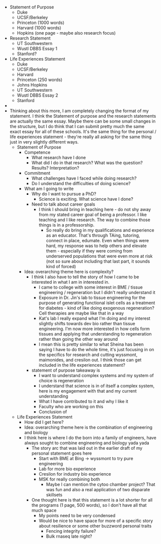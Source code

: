 - Statement of Purpose
	- Duke
	- UCSF/Berkeley
	- Princeton (1000 words)
	- Harvard (1000 words)
	- Hopkins (one page - maybe also research focus)
- Research Statement
	- UT Southwestern
	- Wustl DBBS Essay 1
	- Stanford?
- Life Experiences Statement
	- Duke
	- UCSF/Berkeley
	- Harvard
	- Princeton (250 words)
	- Johns Hopkins
	- UT Southwestern
	- Wustl DBBS Essay 2
	- Stanford
-
- Thinking about this more, I am completely changing the format of my statement. I think the Statement of purpose and the research statements are actually the same essay. Maybe there can be some small changes in the structure, but I do think that I can submit pretty much the same exact essay for all of these schools. It's the same thing for the personal  / life experiences statement - they're really all asking for the same thing just in very slightly different ways.
	- Statement of Purpose
		- Competence
			- What research have I done
			- What did I do in that research? What was the question? Results? Interpretation?
		- Commitment
			- What challenges have I faced while doing research?
			- Do I understand the difficulties of doing science?
		- What am I going to write
			- Why do I want to pursue a PhD?
				- Science is exciting. What science have I done?
			- Need to talk about career goals
				- I think I should bring in teaching here - do not shy away from my stated career goal of being a professor. I like teaching and I like research. The way to combine those things is in a professorship.
					- So really do bring in my qualifications and experience as an educator. That's through TAing, tutoring, connect in place, edumate. Even when things were hard, my response was to help others and elevate them - especially if they were coming from underserved populations that were even more at risk (not so sure about including that last part, it sounds kind of forced)
		- Idea: overarching theme here is complexity?
			- I think  I also have to tell the story of how I came to be interested in what I am in interested in.
				- I came to college with some interest in BME / tissue engineering / regeneration but I didn't really understand it
				- Exposure in Dr. Jin's lab to tissue engineering for the purpose of generating functional islet cells as a treatment for diabetes - kind of like doing exogenous regeneration? Cell therapies are maybe like that in a way
				- Kat's lab I really expand what I'm doing and my interest slightly shifts towards dev bio rather than tissue engineering. I'm now more interested in how cells form tissues and applying that understanding to regeneration rather than going the other way around
				- I mean this is pretty similar to what Sheina has been saying I have to do the whole time, it's just focusing in on the specifics for research and cutting wyssmont, maimonides, and cresilon out. I think those can get included in the life experiences statement?
			- statement of purpose takeaway is
				- I want to understand complex systems and my system of choice is regeneration
				- I understand that science is in of itself a complex system, here is my engagement with that and my current understanding
				- What I have contributed to it and why I like it
				- Faculty who are working on this
				- Conclusion of
	- Life Experiences Statement
		- How did I get here?
		- Idea: overarching theme here is the combination of engineering and biology
		- I think here is where I do the born into a family of engineers, have always sought to combine engineering and biology yada yada
			- The story arc that was laid out in the earlier draft of my personal statement goes here
				- Start with BME at Bing -> wyssmont to try pure engineering
				- Lab for more bio experience
				- Cresilon for industry bio experience
				- MSK for really combining both
					- Maybe I can mention the cytoo chamber project? That was fun and also a real application of two disparate skillsets
			- One thought here is that this statement is a lot shorter for all the programs (1 page, 500 words), so I don't have all that much space
				- My points need to be very condensed
				- Would be nice to have space for more of a specific story about resilience or some other buzzword personal traits
					- Fencing integrity failure?
					- Bulk rnaseq late night?
